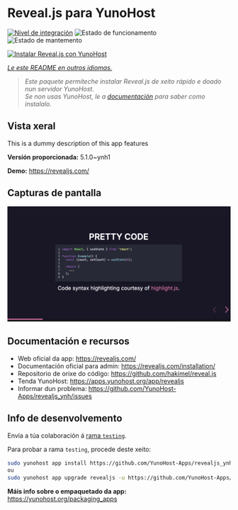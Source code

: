 <!--
NOTA: Este README foi creado automáticamente por <https://github.com/YunoHost/apps/tree/master/tools/readme_generator>
NON debe editarse manualmente.
-->

# Reveal.js para YunoHost

[![Nivel de integración](https://apps.yunohost.org/badge/integration/revealjs)](https://ci-apps.yunohost.org/ci/apps/revealjs/)
![Estado de funcionamento](https://apps.yunohost.org/badge/state/revealjs)
![Estado de mantemento](https://apps.yunohost.org/badge/maintained/revealjs)

[![Instalar Reveal.js con YunoHost](https://install-app.yunohost.org/install-with-yunohost.svg)](https://install-app.yunohost.org/?app=revealjs)

*[Le este README en outros idiomas.](./ALL_README.md)*

> *Este paquete permíteche instalar Reveal.js de xeito rápido e doado nun servidor YunoHost.*  
> *Se non usas YunoHost, le a [documentación](https://yunohost.org/install) para saber como instalalo.*

## Vista xeral

This is a dummy description of this app features


**Versión proporcionada:** 5.1.0~ynh1

**Demo:** <https://revealjs.com/>

## Capturas de pantalla

![Captura de pantalla de Reveal.js](./doc/screenshots/screenshot.png)

## Documentación e recursos

- Web oficial da app: <https://revealjs.com/>
- Documentación oficial para admin: <https://revealjs.com/installation/>
- Repositorio de orixe do código: <https://github.com/hakimel/reveal.js>
- Tenda YunoHost: <https://apps.yunohost.org/app/revealjs>
- Informar dun problema: <https://github.com/YunoHost-Apps/revealjs_ynh/issues>

## Info de desenvolvemento

Envía a túa colaboración á [rama `testing`](https://github.com/YunoHost-Apps/revealjs_ynh/tree/testing).

Para probar a rama `testing`, procede deste xeito:

```bash
sudo yunohost app install https://github.com/YunoHost-Apps/revealjs_ynh/tree/testing --debug
ou
sudo yunohost app upgrade revealjs -u https://github.com/YunoHost-Apps/revealjs_ynh/tree/testing --debug
```

**Máis info sobre o empaquetado da app:** <https://yunohost.org/packaging_apps>
